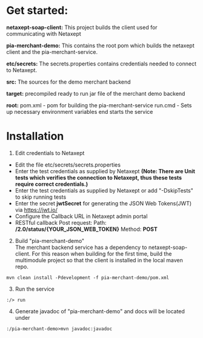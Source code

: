 # Get started:
**netaxept-soap-client:**
	This project builds the client used for communicating with Netaxept
	
**pia-merchant-demo:**
	This contains the root pom which builds the netaxept client and the pia-merchant-service.

**etc/secrets:**
	The secrets.properties contains credentials needed to connect to Netaxept. 

**src:**
	The sources for the demo merchant backend
	
**target:**
	precompiled ready to run jar file of the merchant demo backend
	
**root:**
	pom.xml	- pom for building the pia-merchant-service
	run.cmd - Sets up necessary environment variables end starts the service
	
# Installation
1) Edit credentials to Netaxept
- Edit the file etc/secrets/secrets.properties
- Enter the test credentials as supplied by Netaxept **(Note: There are Unit tests which verifies the connection to Netaxept, thus these tests require correct credentials.)**
- Enter the test credentials as supplied by Netaxept or add "-DskipTests" to skip running tests 
- Enter the secret **jwtSecret** for generating the JSON Web Tokens(JWT) via https://jwt.io/
- Configure the Callback URL in Netaxept admin portal 
- RESTful callback Post request: Path: **/2.0/status/{YOUR_JSON_WEB_TOKEN}** Method: **POST**


2) Build "pia-merchant-demo"  
The merchant backend service has a dependency to netaxept-soap-client. For this reason when building for the first time,
build the multimodule project so that the client is installed in the local maven repo.
 
```
mvn clean install -Pdevelopment -f pia-merchant-demo/pom.xml
```

3) Run the service
```
:/> run
```

4) Generate javadoc of "pia-merchant-demo" and docs will be located under 
```
:/pia-merchant-demo>mvn javadoc:javadoc
